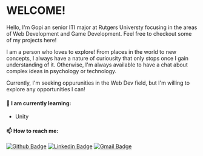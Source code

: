 # WELCOME!

Hello, I'm Gopi an senior ITI major at Rutgers Universty focusing in the areas of Web Development and Game Development. Feel free to checkout some of my projects here!
  
I am a person who loves to explore! From places in the world to new concepts, I always have a nature of curiousity that only stops once I gain understanding of it. Otherwise, I'm always available to have a chat about complex ideas in psychology or technology.

Currently, I'm seeking oppurunities in the Web Dev field, but I'm willing to explore any opportunities I can!

#### 🌱 I am currently learning:
- Unity

#### 📫 How to reach me:
[![Github Badge](http://img.shields.io/badge/-Github-black?style=flat-square&logo=github&link=https://github.com/OrangeWiz)](https://github.com/OrangeWiz) 
[![Linkedin Badge](https://img.shields.io/badge/-LinkedIn-blue?style=flat-square&logo=Linkedin&logoColor=white&link=https://www.linkedin.com/in/gkr9/)](https://www.linkedin.com/in/gkr9/)
[![Gmail Badge](https://img.shields.io/badge/-Gmail-d14836?style=flat-square&logo=Gmail&logoColor=white&link=mailto:gopi.rayini@gmail.com)](mailto:gopi.rayini@gmail.com)

<!--[![Indrajeet's github stats](https://github-readme-stats.vercel.app/api?username=OrangeWiz&count_private=true&include_all_commits=true&theme=radical)](https://google.com)-->
